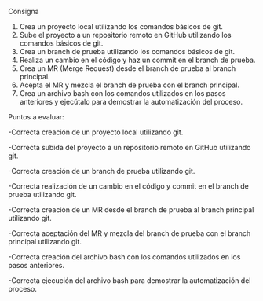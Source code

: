 Consigna
1. Crea un proyecto local utilizando los comandos básicos de git.
2. Sube el proyecto a un repositorio remoto en GitHub utilizando los comandos básicos de git.
3. Crea un branch de prueba utilizando los comandos básicos de git.
4. Realiza un cambio en el código y haz un commit en el branch de prueba.
5. Crea un MR (Merge Request) desde el branch de prueba al branch principal.
6. Acepta el MR y mezcla el branch de prueba con el branch principal.
7. Crea un archivo bash con los comandos utilizados en los pasos anteriores y ejecútalo para demostrar la automatización del proceso.

Puntos a evaluar:

-Correcta creación de un proyecto local utilizando git.

-Correcta subida del proyecto a un repositorio remoto en
 GitHub utilizando git.

-Correcta creación de un branch de prueba utilizando git.

-Correcta realización de un cambio en el código y commit
 en el branch de prueba utilizando git.

-Correcta creación de un MR desde el branch de prueba al
 branch principal utilizando git.

-Correcta aceptación del MR y mezcla del branch de
 prueba con el branch principal utilizando git.

-Correcta creación del archivo bash con los comandos
utilizados en los pasos anteriores.

-Correcta ejecución del archivo bash para demostrar la
 automatización del proceso.